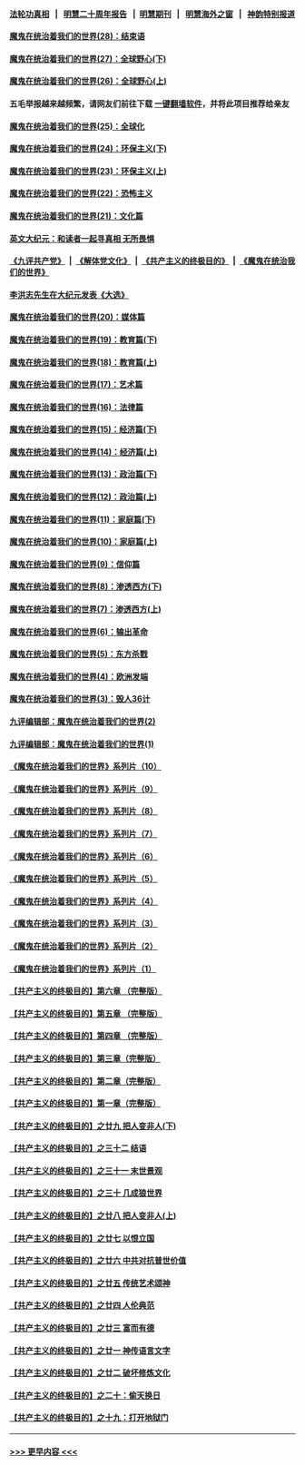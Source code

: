 #### [法轮功真相](https://github.com/gfw-breaker/truth/blob/master/README.md?t=0) &nbsp;&nbsp;|&nbsp;&nbsp; [明慧二十周年报告](https://github.com/gfw-breaker/mh-reports/blob/master/README.md?t=0) &nbsp;&nbsp;|&nbsp;&nbsp;[明慧期刊](https://github.com/gfw-breaker/mh-qikan) &nbsp;&nbsp;|&nbsp;&nbsp; [明慧海外之窗](https://github.com/gfw-breaker/mh-news/blob/master/README.md?t=0) &nbsp;&nbsp;|&nbsp;&nbsp; [神韵特别报道](https://github.com/gfw-breaker/mh-news/blob/master/shenyun.md?t=0)
#### [魔鬼在统治着我们的世界(28)：结束语](../pages/nsc422/n10936246.md?t=06270202) 
#### [魔鬼在统治着我们的世界(27)：全球野心(下)](../pages/nsc422/n10928319.md?t=06270202) 
#### [魔鬼在统治着我们的世界(26)：全球野心(上)](../pages/nsc422/n10900318.md?t=06270202) 
#### 五毛举报越来越频繁，请网友们前往下载 [一键翻墙软件](https://github.com/gfw-breaker/ssr-accounts)，并将此项目推荐给亲友
#### [魔鬼在统治着我们的世界(25)：全球化](../pages/nsc422/n10788205.md?t=06270202) 
#### [魔鬼在统治着我们的世界(24)：环保主义(下)](../pages/nsc422/n10695307.md?t=06270202) 
#### [魔鬼在统治着我们的世界(23)：环保主义(上)](../pages/nsc422/n10688613.md?t=06270202) 
#### [魔鬼在统治着我们的世界(22)：恐怖主义](../pages/nsc422/n10614727.md?t=06270202) 
#### [魔鬼在统治着我们的世界(21)：文化篇](../pages/nsc422/n10597706.md?t=06270202) 
#### [英文大纪元：和读者一起寻真相 无所畏惧](../pages/nsc422/n12542027.md?t=06270202) 
#### [《九评共产党》](https://github.com/begood0513/9ping.md/blob/master/README.md) &nbsp;|&nbsp; [《解体党文化》](../../../../jtdwh.md/blob/master/README.md)  &nbsp;|&nbsp; [《共产主义的终极目的》](../../../../gczydzjmd.md/blob/master/README.md) &nbsp;|&nbsp; [《魔鬼在统治我们的世界》](../../../../mgztzwmdsj.md/blob/master/README.md) 
#### [李洪志先生在大纪元发表《大选》](../pages/nsc422/n12534746.md?t=06270202) 
#### [魔鬼在统治着我们的世界(20)：媒体篇](../pages/nsc422/n10586579.md?t=06270202) 
#### [魔鬼在统治着我们的世界(19)：教育篇(下)](../pages/nsc422/n10564808.md?t=06270202) 
#### [魔鬼在统治着我们的世界(18)：教育篇(上)](../pages/nsc422/n10526970.md?t=06270202) 
#### [魔鬼在统治着我们的世界(17)：艺术篇](../pages/nsc422/n10499093.md?t=06270202) 
#### [魔鬼在统治着我们的世界(16)：法律篇](../pages/nsc422/n10485969.md?t=06270202) 
#### [魔鬼在统治着我们的世界(15)：经济篇(下)](../pages/nsc422/n10469975.md?t=06270202) 
#### [魔鬼在统治着我们的世界(14)：经济篇(上)](../pages/nsc422/n10457370.md?t=06270202) 
#### [魔鬼在统治着我们的世界(13)：政治篇(下)](../pages/nsc422/n10448270.md?t=06270202) 
#### [魔鬼在统治着我们的世界(12)：政治篇(上)](../pages/nsc422/n10444576.md?t=06270202) 
#### [魔鬼在统治着我们的世界(11)：家庭篇(下)](../pages/nsc422/n10440961.md?t=06270202) 
#### [魔鬼在统治着我们的世界(10)：家庭篇(上)](../pages/nsc422/n10435448.md?t=06270202) 
#### [魔鬼在统治着我们的世界(9)：信仰篇](../pages/nsc422/n10432159.md?t=06270202) 
#### [魔鬼在统治着我们的世界(8)：渗透西方(下)](../pages/nsc422/n10429603.md?t=06270202) 
#### [魔鬼在统治着我们的世界(7)：渗透西方(上)](../pages/nsc422/n10426013.md?t=06270202) 
#### [魔鬼在统治着我们的世界(6)：输出革命](../pages/nsc422/n10421536.md?t=06270202) 
#### [魔鬼在统治着我们的世界(5)：东方杀戮](../pages/nsc422/n10417707.md?t=06270202) 
#### [魔鬼在统治着我们的世界(4)：欧洲发端](../pages/nsc422/n10414890.md?t=06270202) 
#### [魔鬼在统治着我们的世界(3)：毁人36计](../pages/nsc422/n10411583.md?t=06270202) 
#### [九评编辑部：魔鬼在统治着我们的世界(2)](../pages/nsc422/n10410036.md?t=06270202) 
#### [九评编辑部：魔鬼在统治着我们的世界(1)](../pages/nsc422/n10406825.md?t=06270202) 
#### [《魔鬼在统治着我们的世界》系列片（10）](../pages/nsc422/n12292670.md?t=06270202) 
#### [《魔鬼在统治着我们的世界》系列片（9）](../pages/nsc422/n12290859.md?t=06270202) 
#### [《魔鬼在统治着我们的世界》系列片（8）](../pages/nsc422/n12287445.md?t=06270202) 
#### [《魔鬼在统治着我们的世界》系列片（7）](../pages/nsc422/n12283425.md?t=06270202) 
#### [《魔鬼在统治着我们的世界》系列片（6）](../pages/nsc422/n12282314.md?t=06270202) 
#### [《魔鬼在统治着我们的世界》系列片（5）](../pages/nsc422/n12281419.md?t=06270202) 
#### [《魔鬼在统治着我们的世界》系列片（4）](../pages/nsc422/n12274024.md?t=06270202) 
#### [《魔鬼在统治着我们的世界》系列片（3）](../pages/nsc422/n12271322.md?t=06270202) 
#### [《魔鬼在统治着我们的世界》系列片（2）](../pages/nsc422/n12269049.md?t=06270202) 
#### [《魔鬼在统治着我们的世界》系列片（1）](../pages/nsc422/n12267575.md?t=06270202) 
#### [【共产主义的终极目的】第六章 （完整版）](../pages/nsc422/n11428913.md?t=06270202) 
#### [【共产主义的终极目的】第五章 （完整版）](../pages/nsc422/n11428912.md?t=06270202) 
#### [【共产主义的终极目的】第四章 （完整版）](../pages/nsc422/n11428907.md?t=06270202) 
#### [【共产主义的终极目的】第三章（完整版）](../pages/nsc422/n11428848.md?t=06270202) 
#### [【共产主义的终极目的】第二章（完整版）](../pages/nsc422/n11428831.md?t=06270202) 
#### [【共产主义的终极目的】第一章（完整版）](../pages/nsc422/n11417651.md?t=06270202) 
#### [【共产主义的终极目的】之廿九 把人变非人(下)](../pages/nsc422/n11344140.md?t=06270202) 
#### [【共产主义的终极目的】之三十二 结语](../pages/nsc422/n11360535.md?t=06270202) 
#### [【共产主义的终极目的】之三十一 末世景观](../pages/nsc422/n11351129.md?t=06270202) 
#### [【共产主义的终极目的】之三十 几成狼世界](../pages/nsc422/n11348280.md?t=06270202) 
#### [【共产主义的终极目的】之廿八 把人变非人(上)](../pages/nsc422/n11340492.md?t=06270202) 
#### [【共产主义的终极目的】之廿七 以恨立国](../pages/nsc422/n11336944.md?t=06270202) 
#### [【共产主义的终极目的】之廿六 中共对抗普世价值](../pages/nsc422/n11324785.md?t=06270202) 
#### [【共产主义的终极目的】之廿五 传统艺术颂神](../pages/nsc422/n11296396.md?t=06270202) 
#### [【共产主义的终极目的】之廿四 人伦典范](../pages/nsc422/n11296397.md?t=06270202) 
#### [【共产主义的终极目的】之廿三 富而有德](../pages/nsc422/n11283598.md?t=06270202) 
#### [【共产主义的终极目的】之廿一 神传语言文字](../pages/nsc422/n11263265.md?t=06270202) 
#### [【共产主义的终极目的】之廿二 破坏修炼文化](../pages/nsc422/n11245728.md?t=06270202) 
#### [【共产主义的终极目的】之二十：偷天换日](../pages/nsc422/n11238846.md?t=06270202) 
#### [【共产主义的终极目的】之十九：打开地狱门](../pages/nsc422/n11206376.md?t=06270202) 

----
#### [ >>> 更早内容 <<< ](../indexes/nsc422-earlier.md)
